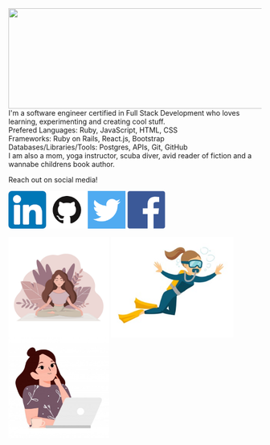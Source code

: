 <img src="images/World.png" width=1200; height=200; align=center>
<span style=font-size:100px">
I'm a software engineer certified in Full Stack Development who loves learning, experimenting and creating cool stuff.<br />
Prefered 
  Languages: Ruby, JavaScript, HTML, CSS<br />
  Frameworks: Ruby on Rails, React.js, Bootstrap<br /> 
  Databases/Libraries/Tools: Postgres, APIs, Git, GitHub<br />
</span>
I am also a mom, yoga instructor, scuba diver, avid reader of fiction and a wannabe childrens book author. 
</p>
Reach out on social media!

<a href="https://www.linkedin.com/in/robyn-spaulding"><img src="images/linkedin.png" style="width:75px"></a>
<a href="https://github.com/robynspaulding"><img src="images/github.png" style="width:75px"></a>
<a href="https://twitter.com/RobynSp27"><img src="images/twitter.png" style="width:75px"></a>
<a href="https://m.me/robyn.morris.3382"><img src="images/facebook.png" style="width:75px"></a>

<img src="images/yoga.jpeg" width=200; align=center>    <img src="images/diver%20Small.jpeg" height=200; align=center>
                        <img src="images/coding.jpeg" width=200; align=center>


